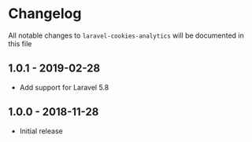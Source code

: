 # Changelog

All notable changes to `laravel-cookies-analytics` will be documented in this file

## 1.0.1 - 2019-02-28

- Add support for Laravel 5.8

## 1.0.0 - 2018-11-28

- Initial release

